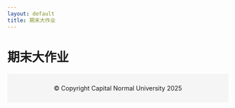 ```yaml
---
layout: default
title: 期末大作业
---
```


<html lang="en">
<head>
    <meta charset="UTF-8">
    <meta name="viewport" content="width=device-width, initial-scale=1.0">
    <!-- 引入外部 CSS 文件 -->
    <link rel="stylesheet" href="{{ '/assets/css/styles.css' | relative_url }}">
</head>

<body>
    <div class="center-container">
      <div class="video-container">
        <h1>期末大作业</h1>
      </div>
    </div>
</body>
<footer style="text-align: center; margin-top: 20px; padding: 10px; background-color: #f5f5f5;">
    <p>© Copyright Capital Normal University 2025</p>
</footer>
</html>


